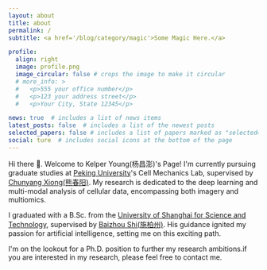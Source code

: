 ```yaml
---
layout: about
title: about
permalink: /
subtitle: <a href='/blog/category/magic'>Some Magic Here.</a> 

profile:
  align: right
  image: profile.png
  image_circular: false # crops the image to make it circular
  # more_info: >
  #   <p>555 your office number</p>
  #   <p>123 your address street</p>
  #   <p>Your City, State 12345</p>

news: true  # includes a list of news items
latest_posts: false  # includes a list of the newest posts
selected_papers: false # includes a list of papers marked as "selected={true}"
social: ture  # includes social icons at the bottom of the page
---
```


Hi there 👋. Welcome to Kelper Young(杨昌澎)'s Page! I'm currently pursuing graduate studies at [Peking University](https://english.pku.edu.cn/)'s Cell Mechanics Lab, supervised by [Chunyang Xiong(熊春阳)](https://en.coe.pku.edu.cn/faculty/facultyaz/891204.htm). My research is dedicated to the deep learning and multi-modal analysis of cellular data, encompassing both imagery and multiomics.

I graduated with a B.Sc. from the [University of Shanghai for Science and Technology](https://en.usst.edu.cn/), supervised by [Baizhou Shi(施柏州)](https://www.iem.yuntech.edu.tw/faculties1.php?ename=pcshih). His guidance ignited my passion for artificial intelligence, setting me on this exciting path.

I'm on the lookout for a Ph.D. position to further my research ambitions.if you are interested in my research, please feel free to contact me.

